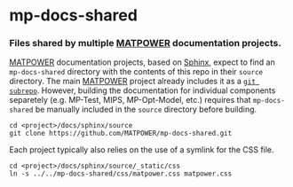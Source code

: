 mp-docs-shared
==============

### Files shared by multiple [MATPOWER][1] documentation projects.

[MATPOWER][1] documentation projects, based on [Sphinx][2], expect to find
an `mp-docs-shared` directory with the contents of this repo in their
`source` directory. The main [MATPOWER][1] project already includes it as
a [`git subrepo`][3]. However, building the documentation for individual
components separetely (e.g. MP-Test, MIPS, MP-Opt-Model, etc.) requires
that `mp-docs-shared` be manually included in the `source` directory before
building.
```
cd <project>/docs/sphinx/source
git clone https://github.com/MATPOWER/mp-docs-shared.git
```

Each project typically also relies on the use of a symlink for the CSS file.
```
cd <project>/docs/sphinx/source/_static/css
ln -s ../../mp-docs-shared/css/matpower.css matpower.css
```


[1]: https://matpower.org
[2]: https://www.sphinx-doc.org/
[3]: https://github.com/ingydotnet/git-subrepo
